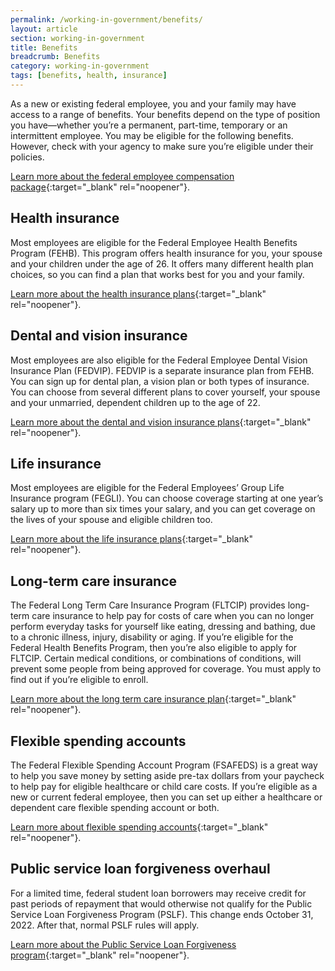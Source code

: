 ```yaml
---
permalink: /working-in-government/benefits/
layout: article
section: working-in-government
title: Benefits
breadcrumb: Benefits
category: working-in-government
tags: [benefits, health, insurance]
---
```


As a new or existing federal employee, you and your family may have access to a range of benefits. Your benefits depend on the type of position you have—whether you’re a permanent, part-time, temporary or an intermittent employee. You may be eligible for the following benefits. However, check with your agency to make sure you’re eligible under their policies.

[Learn more about the federal employee compensation package](https://www.opm.gov/policy-data-oversight/pay-leave/pay-administration/fact-sheets/federal-employee-compensation-package/){:target="_blank" rel="noopener"}. 

## Health insurance

Most employees are eligible for the Federal Employee Health Benefits Program (FEHB). This program offers health insurance for you, your spouse and your children under the age of 26. It offers many different health plan choices, so you can find a plan that works best for you and your family. 

[Learn more about the health insurance plans](https://www.opm.gov/healthcare-insurance/healthcare/){:target="_blank" rel="noopener"}.

## Dental and vision insurance

Most employees are also eligible for the Federal Employee Dental Vision Insurance Plan (FEDVIP). FEDVIP is a separate insurance plan from FEHB. You can sign up for dental plan, a vision plan or both types of insurance. You can choose from several different plans to cover yourself, your spouse and your unmarried, dependent children up to the age of 22. 

[Learn more about the dental and vision insurance plans](https://www.opm.gov/healthcare-insurance/dental-vision/){:target="_blank" rel="noopener"}.

## Life insurance

Most employees are eligible for the Federal Employees’ Group Life Insurance program (FEGLI). You can choose coverage starting at one year’s salary up to more than six times your salary, and you can get coverage on the lives of your spouse and eligible children too. 

[Learn more about the life insurance plans](https://www.opm.gov/healthcare-insurance/life-insurance/){:target="_blank" rel="noopener"}.

## Long-term care insurance

The Federal Long Term Care Insurance Program (FLTCIP) provides long-term care insurance to help pay for costs of care when you can no longer perform everyday tasks for yourself like eating, dressing and bathing, due to a chronic illness, injury, disability or aging. If you’re eligible for the Federal Health Benefits Program, then you’re also eligible to apply for FLTCIP. Certain medical conditions, or combinations of conditions, will prevent some people from being approved for coverage. You must apply to find out if you’re eligible to enroll. 

[Learn more about the long term care insurance plan](https://www.opm.gov/healthcare-insurance/long-term-care/){:target="_blank" rel="noopener"}.

## Flexible spending accounts

The Federal Flexible Spending Account Program (FSAFEDS) is a great way to help you save money by setting aside pre-tax dollars from your paycheck to help pay for eligible healthcare or child care costs. If you’re eligible as a new or current federal employee, then you can set up either a healthcare or dependent care flexible spending account or both.  

[Learn more about flexible spending accounts](https://www.opm.gov/healthcare-insurance/flexible-spending-accounts/){:target="_blank" rel="noopener"}.

## Public service loan forgiveness overhaul 

For a limited time, federal student loan borrowers may receive credit for past periods of repayment that would otherwise not qualify for the Public Service Loan Forgiveness Program (PSLF). This change ends October 31, 2022. After that, normal PSLF rules will apply.  

[Learn more about the Public Service Loan Forgiveness program](https://studentaid.gov/pslf/){:target="_blank" rel="noopener"}. 
